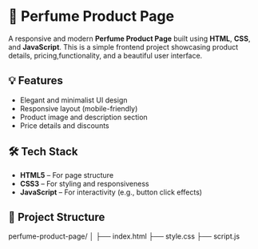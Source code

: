 # 🌸 Perfume Product Page

A responsive and modern **Perfume Product Page** built using **HTML**, **CSS**, and **JavaScript**. This is a simple frontend project showcasing product details, pricing,functionality, and a beautiful user interface.

## 💡 Features

- Elegant and minimalist UI design
- Responsive layout (mobile-friendly)
- Product image and description section
- Price details and discounts

## 🛠️ Tech Stack

- **HTML5** – For page structure
- **CSS3** – For styling and responsiveness
- **JavaScript** – For interactivity (e.g., button click effects)

## 📂 Project Structure

perfume-product-page/ │ ├── index.html ├── style.css ├── script.js



